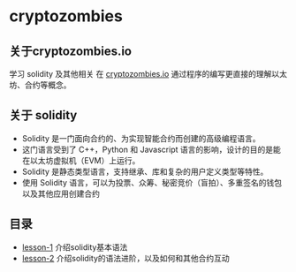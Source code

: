 # cryptozombies

## 关于cryptozombies.io
学习 solidity 及其他相关 在 [cryptozombies.io](https://cryptozombies.io/en/course/)
通过程序的编写更直接的理解以太坊、合约等概念。

## 关于 solidity
- Solidity 是一门面向合约的、为实现智能合约而创建的高级编程语言。
- 这门语言受到了 C++，Python 和 Javascript 语言的影响，设计的目的是能在以太坊虚拟机（EVM）上运行。
- Solidity 是静态类型语言，支持继承、库和复杂的用户定义类型等特性。
- 使用 Solidity 语言，可以为投票、众筹、秘密竞价（盲拍）、多重签名的钱包以及其他应用创建合约

## 目录
- [lesson-1](lesson-1) 介绍solidity基本语法
- [lesson-2](lesson-2) 介绍solidity的语法进阶，以及如何和其他合约互动 
